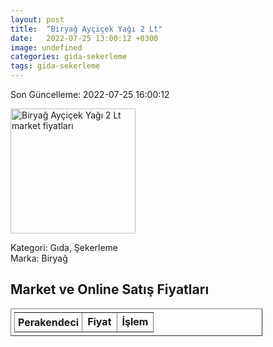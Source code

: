 ```yaml
---
layout: post
title:  "Biryağ Ayçiçek Yağı 2 Lt"
date:   2022-07-25 13:00:12 +0300
image: undefined
categories: gida-sekerleme
tags: gida-sekerleme
---
```


Son Güncelleme: 2022-07-25 16:00:12

<img src="undefined" width="200" alt="Biryağ Ayçiçek Yağı 2 Lt market fiyatları" />

Kategori: Gıda, Şekerleme
<br />
Marka: Biryağ

<h2>Market ve Online Satış Fiyatları</h2>

<table border="1" style="padding: 5px;width:80%;">
  <tr>
    <td style="padding: 5px;"><strong>Perakendeci</strong></td>
    <td><strong>Fiyat</strong></td>
    <td><strong>İşlem</strong></td>
  </tr>
  
</table>
